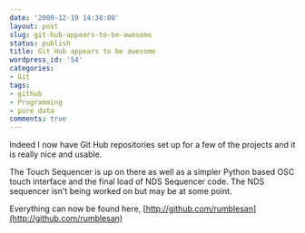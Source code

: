 ```yaml
---
date: '2009-12-19 14:38:00'
layout: post
slug: git-hub-appears-to-be-awesome
status: publish
title: Git Hub appears to be awesome
wordpress_id: '54'
categories:
- Git
tags:
- github
- Programming
- pure data
comments: true
---
```


Indeed I now have Git Hub repositories set up for a few of the projects and it is really nice and usable.

The Touch Sequencer is up on there as well as a simpler Python based OSC touch interface and the final load of NDS Sequencer code. The NDS sequencer isn't being worked on but may be at some point.

Everything can now be found here, [http://github.com/rumblesan](http://github.com/rumblesan)
